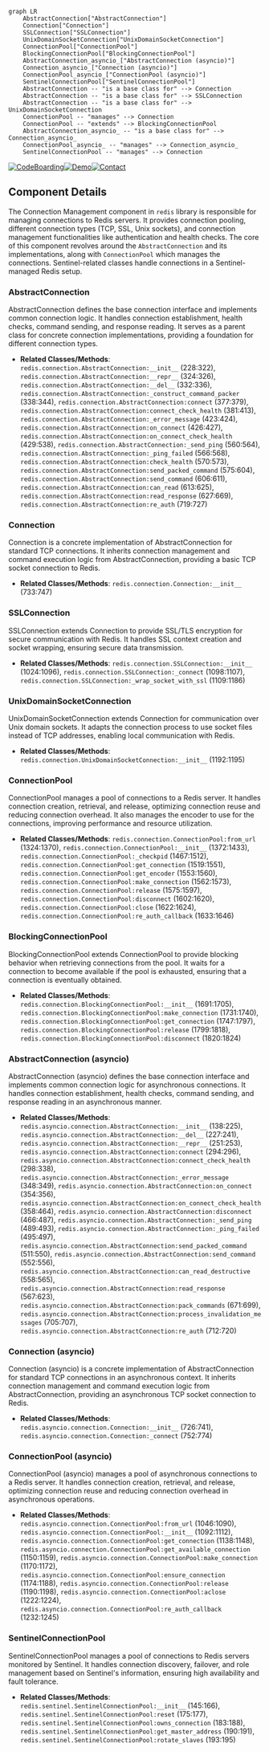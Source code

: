 ```mermaid
graph LR
    AbstractConnection["AbstractConnection"]
    Connection["Connection"]
    SSLConnection["SSLConnection"]
    UnixDomainSocketConnection["UnixDomainSocketConnection"]
    ConnectionPool["ConnectionPool"]
    BlockingConnectionPool["BlockingConnectionPool"]
    AbstractConnection_asyncio_["AbstractConnection (asyncio)"]
    Connection_asyncio_["Connection (asyncio)"]
    ConnectionPool_asyncio_["ConnectionPool (asyncio)"]
    SentinelConnectionPool["SentinelConnectionPool"]
    AbstractConnection -- "is a base class for" --> Connection
    AbstractConnection -- "is a base class for" --> SSLConnection
    AbstractConnection -- "is a base class for" --> UnixDomainSocketConnection
    ConnectionPool -- "manages" --> Connection
    ConnectionPool -- "extends" --> BlockingConnectionPool
    AbstractConnection_asyncio_ -- "is a base class for" --> Connection_asyncio_
    ConnectionPool_asyncio_ -- "manages" --> Connection_asyncio_
    SentinelConnectionPool -- "manages" --> Connection
```
[![CodeBoarding](https://img.shields.io/badge/Generated%20by-CodeBoarding-9cf?style=flat-square)](https://github.com/CodeBoarding/GeneratedOnBoardings)[![Demo](https://img.shields.io/badge/Try%20our-Demo-blue?style=flat-square)](https://www.codeboarding.org/demo)[![Contact](https://img.shields.io/badge/Contact%20us%20-%20codeboarding@gmail.com-lightgrey?style=flat-square)](mailto:codeboarding@gmail.com)

## Component Details

The Connection Management component in `redis` library is responsible for managing connections to Redis servers. It provides connection pooling, different connection types (TCP, SSL, Unix sockets), and connection management functionalities like authentication and health checks. The core of this component revolves around the `AbstractConnection` and its implementations, along with `ConnectionPool` which manages the connections. Sentinel-related classes handle connections in a Sentinel-managed Redis setup.

### AbstractConnection
AbstractConnection defines the base connection interface and implements common connection logic. It handles connection establishment, health checks, command sending, and response reading. It serves as a parent class for concrete connection implementations, providing a foundation for different connection types.
- **Related Classes/Methods**: `redis.connection.AbstractConnection:__init__` (228:322), `redis.connection.AbstractConnection:__repr__` (324:326), `redis.connection.AbstractConnection:__del__` (332:336), `redis.connection.AbstractConnection:_construct_command_packer` (338:344), `redis.connection.AbstractConnection:connect` (377:379), `redis.connection.AbstractConnection:connect_check_health` (381:413), `redis.connection.AbstractConnection:_error_message` (423:424), `redis.connection.AbstractConnection:on_connect` (426:427), `redis.connection.AbstractConnection:on_connect_check_health` (429:538), `redis.connection.AbstractConnection:_send_ping` (560:564), `redis.connection.AbstractConnection:_ping_failed` (566:568), `redis.connection.AbstractConnection:check_health` (570:573), `redis.connection.AbstractConnection:send_packed_command` (575:604), `redis.connection.AbstractConnection:send_command` (606:611), `redis.connection.AbstractConnection:can_read` (613:625), `redis.connection.AbstractConnection:read_response` (627:669), `redis.connection.AbstractConnection:re_auth` (719:727)

### Connection
Connection is a concrete implementation of AbstractConnection for standard TCP connections. It inherits connection management and command execution logic from AbstractConnection, providing a basic TCP socket connection to Redis.
- **Related Classes/Methods**: `redis.connection.Connection:__init__` (733:747)

### SSLConnection
SSLConnection extends Connection to provide SSL/TLS encryption for secure communication with Redis. It handles SSL context creation and socket wrapping, ensuring secure data transmission.
- **Related Classes/Methods**: `redis.connection.SSLConnection:__init__` (1024:1096), `redis.connection.SSLConnection:_connect` (1098:1107), `redis.connection.SSLConnection:_wrap_socket_with_ssl` (1109:1186)

### UnixDomainSocketConnection
UnixDomainSocketConnection extends Connection for communication over Unix domain sockets. It adapts the connection process to use socket files instead of TCP addresses, enabling local communication with Redis.
- **Related Classes/Methods**: `redis.connection.UnixDomainSocketConnection:__init__` (1192:1195)

### ConnectionPool
ConnectionPool manages a pool of connections to a Redis server. It handles connection creation, retrieval, and release, optimizing connection reuse and reducing connection overhead. It also manages the encoder to use for the connections, improving performance and resource utilization.
- **Related Classes/Methods**: `redis.connection.ConnectionPool:from_url` (1324:1370), `redis.connection.ConnectionPool:__init__` (1372:1433), `redis.connection.ConnectionPool:_checkpid` (1467:1512), `redis.connection.ConnectionPool:get_connection` (1519:1551), `redis.connection.ConnectionPool:get_encoder` (1553:1560), `redis.connection.ConnectionPool:make_connection` (1562:1573), `redis.connection.ConnectionPool:release` (1575:1597), `redis.connection.ConnectionPool:disconnect` (1602:1620), `redis.connection.ConnectionPool:close` (1622:1624), `redis.connection.ConnectionPool:re_auth_callback` (1633:1646)

### BlockingConnectionPool
BlockingConnectionPool extends ConnectionPool to provide blocking behavior when retrieving connections from the pool. It waits for a connection to become available if the pool is exhausted, ensuring that a connection is eventually obtained.
- **Related Classes/Methods**: `redis.connection.BlockingConnectionPool:__init__` (1691:1705), `redis.connection.BlockingConnectionPool:make_connection` (1731:1740), `redis.connection.BlockingConnectionPool:get_connection` (1747:1797), `redis.connection.BlockingConnectionPool:release` (1799:1818), `redis.connection.BlockingConnectionPool:disconnect` (1820:1824)

### AbstractConnection (asyncio)
AbstractConnection (asyncio) defines the base connection interface and implements common connection logic for asynchronous connections. It handles connection establishment, health checks, command sending, and response reading in an asynchronous manner.
- **Related Classes/Methods**: `redis.asyncio.connection.AbstractConnection:__init__` (138:225), `redis.asyncio.connection.AbstractConnection:__del__` (227:241), `redis.asyncio.connection.AbstractConnection:__repr__` (251:253), `redis.asyncio.connection.AbstractConnection:connect` (294:296), `redis.asyncio.connection.AbstractConnection:connect_check_health` (298:338), `redis.asyncio.connection.AbstractConnection:_error_message` (348:349), `redis.asyncio.connection.AbstractConnection:on_connect` (354:356), `redis.asyncio.connection.AbstractConnection:on_connect_check_health` (358:464), `redis.asyncio.connection.AbstractConnection:disconnect` (466:487), `redis.asyncio.connection.AbstractConnection:_send_ping` (489:493), `redis.asyncio.connection.AbstractConnection:_ping_failed` (495:497), `redis.asyncio.connection.AbstractConnection:send_packed_command` (511:550), `redis.asyncio.connection.AbstractConnection:send_command` (552:556), `redis.asyncio.connection.AbstractConnection:can_read_destructive` (558:565), `redis.asyncio.connection.AbstractConnection:read_response` (567:623), `redis.asyncio.connection.AbstractConnection:pack_commands` (671:699), `redis.asyncio.connection.AbstractConnection:process_invalidation_messages` (705:707), `redis.asyncio.connection.AbstractConnection:re_auth` (712:720)

### Connection (asyncio)
Connection (asyncio) is a concrete implementation of AbstractConnection for standard TCP connections in an asynchronous context. It inherits connection management and command execution logic from AbstractConnection, providing an asynchronous TCP socket connection to Redis.
- **Related Classes/Methods**: `redis.asyncio.connection.Connection:__init__` (726:741), `redis.asyncio.connection.Connection:_connect` (752:774)

### ConnectionPool (asyncio)
ConnectionPool (asyncio) manages a pool of asynchronous connections to a Redis server. It handles connection creation, retrieval, and release, optimizing connection reuse and reducing connection overhead in asynchronous operations.
- **Related Classes/Methods**: `redis.asyncio.connection.ConnectionPool:from_url` (1046:1090), `redis.asyncio.connection.ConnectionPool:__init__` (1092:1112), `redis.asyncio.connection.ConnectionPool:get_connection` (1138:1148), `redis.asyncio.connection.ConnectionPool:get_available_connection` (1150:1159), `redis.asyncio.connection.ConnectionPool:make_connection` (1170:1172), `redis.asyncio.connection.ConnectionPool:ensure_connection` (1174:1188), `redis.asyncio.connection.ConnectionPool:release` (1190:1198), `redis.asyncio.connection.ConnectionPool:aclose` (1222:1224), `redis.asyncio.connection.ConnectionPool:re_auth_callback` (1232:1245)

### SentinelConnectionPool
SentinelConnectionPool manages a pool of connections to Redis servers monitored by Sentinel. It handles connection discovery, failover, and role management based on Sentinel's information, ensuring high availability and fault tolerance.
- **Related Classes/Methods**: `redis.sentinel.SentinelConnectionPool:__init__` (145:166), `redis.sentinel.SentinelConnectionPool:reset` (175:177), `redis.sentinel.SentinelConnectionPool:owns_connection` (183:188), `redis.sentinel.SentinelConnectionPool:get_master_address` (190:191), `redis.sentinel.SentinelConnectionPool:rotate_slaves` (193:195)